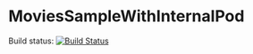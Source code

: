 # MoviesSampleWithInternalPod

Build status: [![Build Status](https://app.bitrise.io/app/1cfb9d94dafde132/status.svg?token=dCp0jTaT62uLfjFOtGP3KQ)](https://app.bitrise.io/app/1cfb9d94dafde132)
